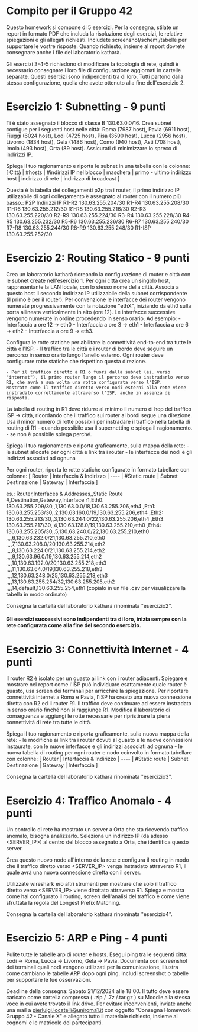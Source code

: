 
# Compito per il Gruppo 42

Questo homework si compone di 5 esercizi.
Per la consegna, stilate un report in formato PDF che includa la risoluzione degli esercizi, le relative spiegazioni e gli allegati richiesti.
Includete screenshot/schemi/tabelle per supportare le vostre risposte.
Quando richiesto, insieme al report dovrete consegnare anche i file del laboratorio katharà.

Gli esercizi 3-4-5 richiedono di modificare la topologia di rete,
quindi è necessario consegnare i loro file di configurazione aggiornati in cartelle separate. 
Questi esercizi sono indipendenti tra di loro.
Tutti partono dalla stessa configurazione, quella che avete ottenuto alla fine dell'esercizio 2.

# Esercizio 1: Subnetting - 9 punti
Ti è stato assegnato il blocco di classe B 130.63.0.0/16.
Crea subnet contigue per i seguenti host nelle città:
Roma (7987 host),
Pavia (6911 host),
Fiuggi (6024 host),
Lodi (4725 host),
Pisa (3590 host),
Lucca (2956 host),
Livorno (1834 host),
Gela (1486 host),
Como (940 host),
Asti (708 host),
Imola (493 host),
Orta (89 host).
Assicurati di minimizzare lo spreco di indirizzi IP. 

Spiega il tuo ragionamento e riporta le subnet in una tabella con le colonne:
[ Città | #hosts | #indirizzi IP nel blocco | maschera | primo - ultimo indirizzo host | indirizzo di rete | indirizzo di broadcast ]


Questa è la tabella dei collegamenti p2p tra i router, il primo indirizzo IP utilizzabile di ogni collegamento è assegnato al router con il numero più basso.:
P2P	       Indirizzi IP
R1-R2	130.63.255.204/30
R1-R4	130.63.255.208/30
R1-R6	130.63.255.212/30
R1-R8	130.63.255.216/30
R2-R3	130.63.255.220/30
R2-R9	130.63.255.224/30
R3-R4	130.63.255.228/30
R4-R5	130.63.255.232/30
R5-R6	130.63.255.236/30
R6-R7	130.63.255.240/30
R7-R8	130.63.255.244/30
R8-R9	130.63.255.248/30
R1-ISP	130.63.255.252/30


# Esercizio 2: Routing Statico - 9 punti

Crea un laboratorio katharà ricreando la configurazione di router e città con le subnet create nell'esercizio 1. 
Per ogni città crea un singolo host, rappresentante la LAN locale, con lo stesso nome della città.
Associa a questo host il secondo indirizzo IP utilizzabile della subnet corrispondente (il primo è per il router).
Per convenzione le interfacce dei router vengono numerate progressivamente con la notazione "ethX",
iniziando da eth0 sulla porta allineata verticalmente in alto (ore 12).
Le interfacce successive vengono numerate in ordine procedendo in senso orario. 
Ad esempio:
    - Interfaccia a ore 12 → eth0
    - Interfaccia a ore 3 → eth1
    - Interfaccia a ore 6 → eth2
    - Interfaccia a ore 9 → eth3.


Configura le rotte statiche per abilitare la connettività end-to-end tra tutte le città e l'ISP.
    - Il traffico tra le città e i router di bordo deve seguire un percorso in senso orario lungo l'anello esterno. 
    Ogni router deve configurare rotte statiche che rispettino questa direzione.

    - Per il traffico diretto a R1 o fuori dalla subnet (es. verso "internet"), il primo router lungo il percorso deve instradarlo verso R1, che avrà a sua volta una rotta configurata verso l'ISP.
    Mostrate come il traffico diretto verso nodi esterni alla rete viene instradato correttamente attraverso l'ISP, anche in assenza di risposta. 

La tabella di routing in R1 deve ridurre al minimo il numero di hop del traffico ISP -> città, ricordando che il traffico sui router ai bordi segue una direzione. 
Usa il minor numero di rotte possibili per instradare il traffico nella tabella di routing di R1 
    - quando possibile usa il supernetting e spiega il ragionamento.
    - se non è possibile spiega perché.

Spiega il tuo ragionamento e riporta graficamente, sulla mappa della rete:
    - le subnet allocate per ogni città e link tra i router
    - le interfacce dei nodi e gli indirizzi associati ad ognuna

Per ogni router, riporta le rotte statiche configurate in formato tabellare con colonne: 
[ Router | Interfaccia & Indirizzo | ---- | #Static route | Subnet Destinazione | Gateway | Interfaccia ]

es.: 
Router,Interfaces & Addresses,,Static Route #,Destination,Gateway,Interface
r1,Eth0: 130.63.255.209/30,,1,130.63.0.0/18,130.63.255.206,eth4
,Eth1: 130.63.255.253/30,,2,130.63.160.0/19,130.63.255.206,eth4
,Eth2: 130.63.255.213/30,,3,130.63.244.0/22,130.63.255.206,eth4
,Eth3: 130.63.255.217/30,,4,130.63.128.0/19,130.63.255.210,eth0
,Eth4: 130.63.255.205/30,,5,130.63.240.0/22,130.63.255.210,eth0
,,,,6,130.63.232.0/21,130.63.255.210,eth0
,,,,7,130.63.208.0/20,130.63.255.214,eth2
,,,,8,130.63.224.0/21,130.63.255.214,eth2
,,,,9,130.63.96.0/19,130.63.255.214,eth2
,,,,10,130.63.192.0/20,130.63.255.218,eth3
,,,,11,130.63.64.0/19,130.63.255.218,eth3
,,,,12,130.63.248.0/25,130.63.255.218,eth3
,,,,13,130.63.255.254/32,130.63.255.205,eth2
,,,,14,default,130.63.255.254,eth1
(copialo in un file .csv per visualizzare la tabella in modo ordinato)

Consegna la cartella del laboratorio katharà rinominata "esercizio2".

#### Gli esercizi successivi sono indipendenti tra di loro, inizia sempre con la rete configurata come alla fine del secondo esercizio. #####

# Esercizio 3: Connettività Internet - 4 punti
Il router R2 è isolato per un guasto ai link con i router adiacenti. 
Spiegare e mostrare nel report come l'ISP può individuare esattamente quale router è guasto, usa screen dei terminali per arricchire la spiegazione.
Per riportare connettività internet a Roma e Pavia, l'ISP ha creato una nuova connessione diretta con R2 ed il router R1.
Il traffico deve continuare ad essere instradato in senso orario finché non si raggiunge R1. 
Modifica il laboratorio di conseguenza e aggiungi le rotte necessarie per ripristinare la piena connettività di rete tra tutte le città. 

Spiega il tuo ragionamento e riporta graficamente, sulla nuova mappa della rete:
    - le modifiche ai link tra i router dovuti al guasto e le nuove connessioni instaurate, con le nuove interfacce e gli indirizzi associati ad ognuna
    - le nuova tabella di routing per ogni router e nodo coinvolto in formato tabellare con colonne: 
    [ Router | Interfaccia & Indirizzo | ---- | #Static route | Subnet Destinazione | Gateway | Interfaccia ]

Consegna la cartella del laboratorio katharà rinominata "esercizio3".


# Esercizio 4: Traffico Anomalo - 4 punti
Un controllo di rete ha mostrato un server a Orta che sta ricevendo traffico anomalo, bisogna analizzarlo. 
Seleziona un indirizzo IP (da adesso <SERVER_IP>) al centro del blocco assegnato a Orta, che identifica questo server. 

Crea questo nuovo nodo all'interno della rete e configura il routing in modo che il traffico diretto verso <SERVER_IP> venga instradato attraverso R1, il quale avrà una nuova connessione diretta con il server.

Utilizzate wireshark e/o altri strumenti per mostrare che solo il traffico diretto verso <SERVER_IP> viene dirottato attraverso R1.
Spiega e mostra come hai configurato il routing, screen dell'analisi del traffico e come viene sfruttata la regola del Longest Prefix Matching.

Consegna la cartella del laboratorio katharà rinominata "esercizio4".

# Esercizio 5: ARP e Ping - 4 punti
Pulite tutte le tabelle arp di router e hosts. Esegui ping tra le seguenti città: Lodi -> Roma, Lucca -> Livorno, Gela -> Pavia.
Documenta con screenshot dei terminali quali nodi vengono utilizzati per la comunicazione, illustra come cambiano le tabelle ARP dopo ogni ping. Includi screenshot o tabelle per supportare le tue osservazioni.

Deadline della consegna: Sabato 21/12/2024 alle 18:00. 
Il tutto deve essere caricato come cartella compressa ( .zip / .7z /.tar.gz ) su Moodle alla stessa voce in cui avete trovato il link drive. 
Per evitare inconvenienti, inviate anche una mail a pierluigi.locatelli@uniroma1.it con oggetto "Consegna Homework Gruppo 42 - Canale X" e allegato tutto il materiale richiesto, insieme ai cognomi e le matricole dei partecipanti.